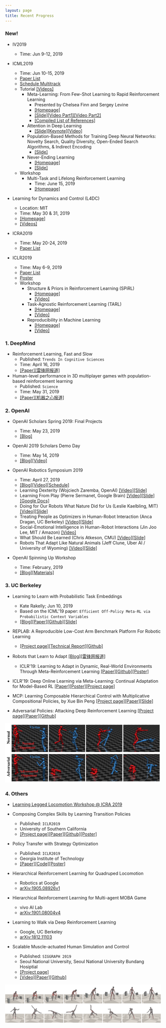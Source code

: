 ```yaml
---
layout: page
title: Recent Progress
---
```


### New!

- IV2019
	- Time: Jun 9-12, 2019

- ICML2019 
	- Time: Jun 10-15, 2019
	- [Paper List](https://icml.cc/Conferences/2019/Schedule?type=Poster)
	- [Schedule Multitrack](https://icml.cc/Conferences/2019/ScheduleMultitrack?session=&event_type=&day=2019-06-11)
	- Tutorial [[Videos]](https://www.facebook.com/pg/icml.imls/videos/?ref=page_internal)
		- Meta-Learning: From Few-Shot Learning to Rapid Reinforcement Learning 
			- Presented by Chelsea Finn and Sergey Levine
			- [[Homepage]](https://sites.google.com/view/icml19metalearning)
			- [[Slide]](https://drive.google.com/file/d/1DuHyotdwEAEhmuHQWwRosdiVBVGm8uYx/view)[[Video Part1]](https://www.facebook.com/icml.imls/videos/400619163874853/)[[Video Part2]](https://www.facebook.com/icml.imls/videos/2970931166257998/)
			- [[Compiled List of References]](tinyurl.com/meta-reading)
		- Attention in Deep Learning 
			- [[Slide]](http://alex.smola.org/talks/ICML19-attention.pdf)[[Keynote]](http://alex.smola.org/talks/ICML19-attention.key)[[Video]](https://www.facebook.com/icml.imls/videos/382464939283864/)
		- Population-Based Methods for Training Deep Neural Networks: Novelty Search, Quality Diversity, Open-Ended Search Algorithms, & Indirect Encoding
			- [[Slide]](http://www.cs.uwyo.edu/~jeffclune/share/2019_06_10_ICML_Tutorial.pdf)
		- Never-Ending Learning
			- [[Homepage]](https://sites.google.com/site/neltutorialicml19/)
			- [[Slide]](https://docs.google.com/viewer?a=v&pid=sites&srcid=ZGVmYXVsdGRvbWFpbnxuZWx0dXRvcmlhbGljbWwxOXxneDo1ZTRhMGQ3OGM5NzI0NjFm)
	- Workshop
		- Multi-Task and Lifelong Reinforcement Learning
			- Time: June 15, 2019
			- [[Homepage]](https://sites.google.com/view/mtlrl/home#h.p_NO8hwBi2McLF)

- Learning for Dynamics and Control (L4DC)
	- Location: MIT
	- Time: May 30 & 31, 2019
	- [[Homepage]](https://l4dc.mit.edu/)
	- [[Videos]](https://l4dc.mit.edu/videos/)

- ICRA2019 
	- Time: May 20-24, 2019
	- [Paper List](https://github.com/Taylor-Liu/ICRA2019-paper-list)

- ICLR2019
	- Time: May 6-9, 2019
	- [Paper List](https://github.com/shaohua0116/ICLR2019-OpenReviewData)
	- [Poster](https://postersession.ai/)
	- Workshop
		- Structure & Priors in Reinforcement Learning (SPiRL)
			- [[Homepage]](https://iclr.cc/Conferences/2019/Schedule?showEvent=634)
			- [[Video]](https://slideslive.com/iclr/iclr-2019-r04-structure-priors-in-reinforcement-learning-spirl)
		- Task-Agnostic Reinforcement Learning (TARL)
			- [[Homepage]](https://tarl2019.github.io/)
			- [[Video]](https://slideslive.com/iclr/iclr-2019-r09-taskagnostic-reinforcement-learning-tarl)
		- Reproducibility in Machine Learning
			- [[Homepage]](https://sites.google.com/view/icml-reproducibility-workshop/home)
			- [[Video]](https://slideslive.com/iclr/iclr-2019-r08-reproducibility-in-machine-learning)

### 1. DeepMind

- Reinforcement Learning, Fast and Slow
	- Published: `Trends In Cognitive Sciences`
	- Time: April 16, 2019
	- [[Paper]](https://www.cell.com/trends/cognitive-sciences/fulltext/S1364-6613(19)30061-0)[[雷锋网报道]](https://mp.weixin.qq.com/s/Z3I6-rdCFLG8Dh7LhbbIbw)
- Human-level performance in 3D multiplayer games with population-based reinforcement learning
	- Published: `Science`
	- Time: May 31, 2019
	- [[Paper]](https://science.sciencemag.org/content/364/6443/859/tab-pdf)[[机器之心报道]](https://www.jiqizhixin.com/articles/2019-06-01-2)

### 2. OpenAI

- OpenAI Scholars Spring 2019: Final Projects
	- Time: May 23, 2019
	- [[Blog]](https://openai.com/blog/openai-scholars-spring-2019-final-projects/)

- OpenAI 2019 Scholars Demo Day
	- Time: May 14, 2019
	- [[Blog]](https://openai.com/blog/openai-scholars-class-of-19/)[[Video]](https://www.youtube.com/watch?v=4u218xVkjmQ&t=2972s)

- OpenAI Robotics Symposium 2019
	- Time: April 27, 2019
	- [[Blog]](https://openai.com/blog/symposium-2019/)[[Video]](https://www.youtube.com/watch?v=WRsxoVB8Yng&t=28127s)[[Schedule]](/topics/img/openai_symposium_schedule.jpg)
	- Learning Dexterity (Wojciech Zaremba, OpenAI) [[Video]](https://youtu.be/WRsxoVB8Yng?t=3442)[[Slide]](https://d4mucfpksywv.cloudfront.net/symposium-2019/woj.pdf)
	- Learning From Play (Pierre Sermanet, Google Brain) [[Video]](https://youtu.be/WRsxoVB8Yng?t=7948)[[Slide]](https://d4mucfpksywv.cloudfront.net/symposium-2019/pierre.pdf)[[Google Docs]](https://docs.google.com/presentation/d/145wBH7TEJoEclVzE1YKTihqIXWMljeNIA6ozwMZLb3Q/edit?usp=sharing)
	- Doing for Our Robots What Nature Did for Us (Leslie Kaelbling, MIT) [[Video]](https://youtu.be/WRsxoVB8Yng?t=10932)[[Slide]](https://d4mucfpksywv.cloudfront.net/symposium-2019/leslie.pdf)
	- Treating People as Optimizers in Human-Robot Interaction (Anca Dragan, UC Berkeley) [[Video]](https://youtu.be/WRsxoVB8Yng?t=17784)[[Slide]](https://d4mucfpksywv.cloudfront.net/symposium-2019/anca.pdf)
	- Social-Emotional Intelligence in Human-Robot Interactions (Jin Joo Lee, MIT / Amazon) [[Video]](https://youtu.be/WRsxoVB8Yng?t=20890)
	- What Should Be Learned (Chris Atkeson, CMU) [[Video]](https://youtu.be/WRsxoVB8Yng?t=25550)[[Slide]](https://d4mucfpksywv.cloudfront.net/symposium-2019/chris.pdf)
	- Robots That Adapt Like Natural Animals (Jeff Clune, Uber AI / University of Wyoming) [[Video]](https://youtu.be/WRsxoVB8Yng?t=28077)[[Slide]](https://d4mucfpksywv.cloudfront.net/symposium-2019/jeff.pdf)

- OpenAI Spinning Up Workshop
	- Time: February, 2019
	- [[Blog]](https://openai.com/blog/spinning-up-in-deep-rl-workshop-review/)[[Materials]](https://github.com/openai/spinningup-workshop)


### 3. UC Berkeley

- Learning to Learn with Probabilistic Task Embeddings
	- Kate Rakelly; Jun 10, 2019
	- Based on the ICML'19 paper: `Efficient Off-Policy Meta-RL via Probabilistic Context Variables`
	- [[Blog]](https://bair.berkeley.edu/blog/2019/06/10/pearl/)[[Paper]](https://arxiv.org/abs/1903.08254)[[Github]](https://github.com/katerakelly/oyster)[[Slide]](https://icml.cc/media/Slides/icml/2019/hallb(12-11-00)-12-12-15-4607-efficient_off-p.pdf)


- REPLAB: A Reproducible Low-Cost Arm Benchmark Platform For Robotic Learning
	- [[Project page]](https://sites.google.com/view/replab/)[[Technical Report]](https://arxiv.org/abs/1905.07447)[[Github]](https://github.com/bhyang/replab)


- Robots that Learn to Adapt [[Blog]](https://bair.berkeley.edu/blog/2019/05/06/robot-adapt/)[[雷锋网报道]](https://www.toutiao.com/a6692931039179833869/?tt_from=weixin&utm_campaign=client_share&wxshare_count=1&timestamp=1558325963&app=explore_article&utm_source=weixin&utm_medium=toutiao_ios&req_id=201905201219220100180591415495B70&group_id=6692931039179833869)
	- ICLR'19: Learning to Adapt in Dynamic, Real-World Environments Through Meta-Reinforcement Learning [[Paper]](https://arxiv.org/abs/1803.11347)[[Github]](https://github.com/iclavera/learning_to_adapt)[[Poster]](/topics/data/rl/Learning_to_Adapt.pdf)

- ICLR'19: Deep Online Learning via Meta-Learning: Continual Adaptation for Model-Based RL [[Paper]](https://openreview.net/pdf?id=HyxAfnA5tm)[[Poster]](/topics/data/rl/Deep_Online_Learning_via_Meta-Learning.pdf)[[Project page]](https://sites.google.com/berkeley.edu/onlineviameta)

- MCP: Learning Composable Hierarchical Control with Multiplicative Compositional Policies, by Xue Bin Peng [[Project page]](https://xbpeng.github.io/projects/MCP/index.html)[[Paper]](https://xbpeng.github.io/projects/MCP/2019_MCP.pdf)[[Slide]](/topics/data/mcp_slide.pdf)

- Adversarial Policies: Attacking Deep Reinforcement Learning [[Project page]](https://adversarialpolicies.github.io/)[[Paper]](https://arxiv.org/abs/1905.10615)[[Github]](https://github.com/HumanCompatibleAI/adversarial-policies)

<p style="text-align:center">
	<img src="/topics/img/adversarial_policies.jpg" width="600" />
</p>

### 4. Others

- [Learning Legged Locomotion Workshop @ ICRA 2019](https://sites.google.com/view/learning-legged-locomotion/)

- Composing Complex Skills by Learning Transition Policies
	- Published: `ICLR2019`
	- University of Southern California
	- [[Project page]](https://youngwoon.github.io/transition/)[[Paper]](https://openreview.net/pdf?id=rygrBhC5tQ)[[Github]](https://github.com/youngwoon/transition)[[Poster]](/topics/data/2019-iclr-composition.pdf)

- Policy Transfer with Strategy Optimization
	- Published: `ICLR2019`
	- Georgia Institute of Technology
	- [[Paper]](https://openreview.net/pdf?id=H1g6osRcFQ)[[Code]](https://github.com/VincentYu68/policy_transfer)[[Poster]](https://s3.amazonaws.com/postersession.ai/da8630fb-2c84-46d0-aaa0-fd831bbad266.pdf)

- Hierarchical Reinforcement Learning for Quadruped Locomotion
	- Robotics at Google
	- [arXiv:1905.08926v1](https://arxiv.org/pdf/1905.08926v1)

- Hierarchical Reinforcement Learning for Multi-agent MOBA Game
	- vivo AI Lab
	- [arXiv:1901.08004v4](https://arxiv.org/pdf/1901.08004v4)

- Learning to Walk via Deep Reinforcement Learning
	- Google, UC Berkeley
	- [arXiv:1812.11103](https://arxiv.org/abs/1812.11103)


- Scalable Muscle-actuated Human Simulation and Control
	- Published: `SIGGRAPH 2019`
	- Seoul National University, Seoul National University Bundang Hosiptial
	- [[Project page]](http://mrl.snu.ac.kr/research/ProjectScalable/Page.htm)
	- [[Video]](https://www.youtube.com/watch?v=a3jfyJ9JVeM&feature=youtu.be)[[Paper]](http://mrl.snu.ac.kr/research/ProjectScalable/Paper.pdf)[[Github]](https://github.com/lsw9021/MASS)

<p style="text-align:center">
	<img src="/topics/img/Teaser.png" />
</p>










